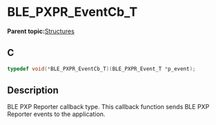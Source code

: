 # BLE\_PXPR\_EventCb\_T

**Parent topic:**[Structures](GUID-F970E2B9-F1A5-4AD4-9AFE-7560E6800B32.md)

## C

```c
typedef void(*BLE_PXPR_EventCb_T)(BLE_PXPR_Event_T *p_event);
```

## Description

BLE PXP Reporter callback type. This callback function sends BLE PXP Reporter events to the application.

